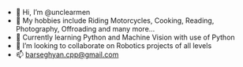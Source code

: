 - 👋 Hi, I’m @unclearmen
- 👀 My hobbies include Riding Motorcycles, Cooking, Reading, Photography, Offroading and many more...
- 🌱 Currently learning Python and Machine Vision with use of Python
- 💞️ I’m looking to collaborate on Robotics projects of all levels
- 📫 barseghyan.cpp@gmail.com

<!---
uncl3armen/uncl3armen is a ✨ special ✨ repository because its `README.md` (this file) appears on your GitHub profile.
You can click the Preview link to take a look at your changes.
--->
